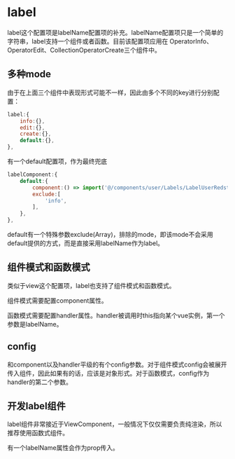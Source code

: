 # label

label这个配置项是labelName配置项的补充。labelName配置项只是一个简单的字符串，label支持一个组件或者函数。目前该配置项应用在 OperatorInfo、OperatorEdit、CollectionOperatorCreate三个组件中。

## 多种mode

由于在上面三个组件中表现形式可能不一样，因此由多个不同的key进行分别配置：

```javascript
label:{
    info:{},
    edit:{},
    create:{},
    default:{},
},
```

有一个default配置项，作为最终兜底

```javascript
labelComponent:{
    default:{
        component:() => import('@/components/user/Labels/LabelUserRedstar').then((rst) => rst.default),
        exclude:[
            'info',
        ],
    },
},
```

default有一个特殊参数exclude(Array)，排除的mode，即该mode不会采用default提供的方式，而是直接采用labelName作为label。

## 组件模式和函数模式

类似于view这个配置项，label也支持了组件模式和函数模式。

组件模式需要配置component属性。

函数模式需要配置handler属性。handler被调用时this指向某个vue实例，第一个参数是labelName。

## config

和component以及handler平级的有个config参数。对于组件模式config会被展开传入组件，因此如果有的话，应该是对象形式。对于函数模式，config作为handler的第二个参数。

## 开发label组件

label组件非常接近于ViewComponent，一般情况下仅仅需要负责纯渲染，所以推荐使用函数式组件。

有一个labelName属性会作为prop传入。
